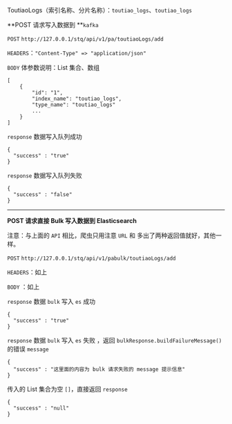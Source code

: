 ToutiaoLogs（索引名称、分片名称）：`toutiao_logs`、`toutiao_logs`

**POST 请求写入数据到 **`kafka`

`POST` `http://127.0.0.1/stq/api/v1/pa/toutiaoLogs/add`

`HEADERS`：`"Content-Type" => "application/json"`

`BODY` 体参数说明：List 集合、数组

```
[
    {
        "id": "1",
        "index_name": "toutiao_logs",
        "type_name": "toutiao_logs"
        ...
    }
]
```

`response` 数据写入队列成功

```
{
  "success" : "true"
}
```

`response` 数据写入队列失败

```
{
  "success" : "false"
}
```
---

**POST 请求直接 Bulk 写入数据到 Elasticsearch**

注意：与上面的 `API` 相比，爬虫只用注意 `URL` 和 多出了两种返回值就好，其他一样。

`POST` `http://127.0.0.1/stq/api/v1/pabulk/toutiaoLogs/add`

`HEADERS`：如上

`BODY` ：如上

`response` 数据 `bulk` 写入 `es` 成功

```
{
  "success" : "true"
}
```

`response` 数据 `bulk` 写入 `es` 失败 ，返回 `bulkResponse.buildFailureMessage()` 的错误 `message`

```
{
  "success" : "这里面的内容为 bulk 请求失败的 message 提示信息"
}
```

传入的 List 集合为空 `[]`，直接返回 `response`

```
{
  "success" : "null"
}
```



